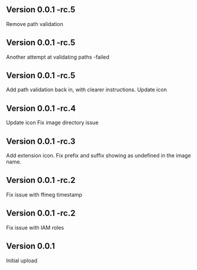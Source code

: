 ## Version 0.0.1 -rc.5

Remove path validation

## Version 0.0.1 -rc.5

Another attempt at validating paths -failed

## Version 0.0.1 -rc.5

Add path validation back in, with clearer instructions.
Update icon

## Version 0.0.1 -rc.4

Update icon
Fix image directory issue

## Version 0.0.1 -rc.3

Add extension icon.
Fix prefix and suffix showing as undefined in the image name.

## Version 0.0.1 -rc.2

Fix issue with ffmeg timestamp

## Version 0.0.1 -rc.2

Fix issue with IAM roles

## Version 0.0.1

Initial upload

